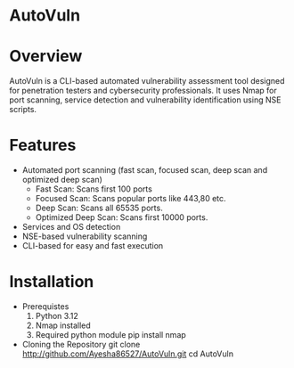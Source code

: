 # AutoVuln

# Overview
AutoVuln is a CLI-based automated vulnerability assessment tool designed for penetration testers and cybersecurity professionals. It uses Nmap for port scanning, service detection and vulnerability identification using NSE scripts.

# Features
- Automated port scanning (fast scan, focused scan, deep scan and optimized deep scan)
  * Fast Scan: Scans first 100 ports
  * Focused Scan: Scans popular ports like 443,80 etc.
  * Deep Scan: Scans all 65535 ports.
  * Optimized Deep Scan: Scans first 10000 ports.
- Services and OS detection
- NSE-based vulnerability scanning
- CLI-based for easy and fast execution

# Installation 
* Prerequistes
  1. Python 3.12
  2. Nmap installed
  3. Required python module
     pip install nmap
* Cloning the Repository
  git clone http://github.com/Ayesha86527/AutoVuln.git
  cd AutoVuln
